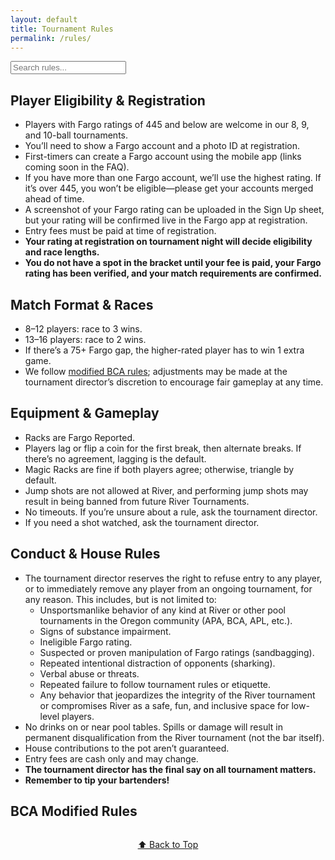 ```yaml
---
layout: default
title: Tournament Rules
permalink: /rules/
---
```


<input type="text" id="search" placeholder="Search rules...">

<section id="player-eligibility">
  <h2>Player Eligibility & Registration</h2>
  <ul>
    <li>Players with Fargo ratings of 445 and below are welcome in our 8, 9, and 10-ball tournaments.</li>
    <li>You’ll need to show a Fargo account and a photo ID at registration.</li>
    <li>First-timers can create a Fargo account using the mobile app (links coming soon in the FAQ).</li>
    <li>If you have more than one Fargo account, we’ll use the highest rating. If it’s over 445, you won’t be eligible—please get your accounts merged ahead of time.</li>
    <li>A screenshot of your Fargo rating can be uploaded in the Sign Up sheet, but your rating will be confirmed live in the Fargo app at registration.</li>
    <li>Entry fees must be paid at time of registration.</li>
    <li><strong>Your rating at registration on tournament night will decide eligibility and race lengths.</strong></li>
    <li><strong>You do not have a spot in the bracket until your fee is paid, your Fargo rating has been verified, and your match requirements are confirmed.</strong></li>
  </ul>
</section>

<section id="match-format">
  <h2>Match Format & Races</h2>
  <ul>
    <li>8–12 players: race to 3 wins.</li>
    <li>13–16 players: race to 2 wins.</li>
    <li>If there’s a 75+ Fargo gap, the higher-rated player has to win 1 extra game.</li>
    <li>We follow <a href="#bca-modified-rules">modified BCA rules</a>; adjustments may be made at the tournament director’s discretion to encourage fair gameplay at any time.</li>
  </ul>
</section>

<section id="equipment">
  <h2>Equipment & Gameplay</h2>
  <ul>
    <li>Racks are Fargo Reported.</li>
    <li>Players lag or flip a coin for the first break, then alternate breaks. If there’s no agreement, lagging is the default.</li>
    <li>Magic Racks are fine if both players agree; otherwise, triangle by default.</li>
    <li>Jump shots are not allowed at River, and performing jump shots may result in being banned from future River Tournaments.</li>
    <li>No timeouts. If you’re unsure about a rule, ask the tournament director.</li>
    <li>If you need a shot watched, ask the tournament director.</li>
  </ul>
</section>

<section id="conduct">
  <h2>Conduct & House Rules</h2>
  <ul>
    <li>The tournament director reserves the right to refuse entry to any player, or to immediately remove any player from an ongoing tournament, for any reason. This includes, but is not limited to:
      <ul type="a">
        <li>Unsportsmanlike behavior of any kind at River or other pool tournaments in the Oregon community (APA, BCA, APL, etc.).</li>
        <li>Signs of substance impairment.</li>
        <li>Ineligible Fargo rating.</li>
        <li>Suspected or proven manipulation of Fargo ratings (sandbagging).</li>
        <li>Repeated intentional distraction of opponents (sharking).</li>
        <li>Verbal abuse or threats.</li>
        <li>Repeated failure to follow tournament rules or etiquette.</li>
        <li>Any behavior that jeopardizes the integrity of the River tournament or compromises River as a safe, fun, and inclusive space for low-level players.</li>
      </ul>
    </li>
    <li>No drinks on or near pool tables. Spills or damage will result in permanent disqualification from the River tournament (not the bar itself).</li>
    <li>House contributions to the pot aren’t guaranteed.</li>
    <li>Entry fees are cash only and may change.</li>
    <li><strong>The tournament director has the final say on all tournament matters.</strong></li>
    <li><strong>Remember to tip your bartenders!</strong></li>
  </ul>
</section>

<section id="bca-modified-rules">
  <h2>BCA Modified Rules</h2>
  <!-- Insert your full BCA modified rules here -->
</section>

<!-- Back to Top button -->
<p style="text-align:center; margin-top: 2rem;">
  <a href="#top" class="back-to-top">⬆ Back to Top</a>
</p>

<script>
  // Smooth scrolling
  document.documentElement.style.scrollBehavior = "smooth";

  const searchBox = document.getElementById('search');
  searchBox.addEventListener('input', function() {
    const term = searchBox.value.toLowerCase();
    document.querySelectorAll('section').forEach(section => {
      const text = section.textContent.toLowerCase();
      section.style.display = text.includes(term) ? 'block' : 'none';
    });
  });
</script>
